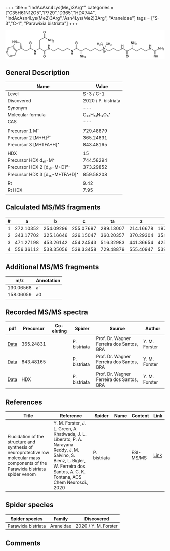 +++
title = "IndAcAsn4Lys(Me₂)3Arg⁺"
categories = ["C35H61N12O5","P729","D365","HDX744",
"IndAcAsn4Lys(Me2)3Arg","Asn4Lys(Me2)3Arg",
"Araneidae"]
tags = ["S-3","C-1",
"Parawixia bistriata"]
+++

![](/img/IndAcAsn4Lys(Me2)3Arg.png)

## General Description

| Name                       | Value              |
|----------------------------|--------------------|
| Level                      | S-3 / C-1          |
| Discovered                 | 2020 / P. bistriata |
| Synonym                    | ---                |
| Molecular formula          | C₃₅H₆₁N₁₂O₅⁺                   |
| CAS                        | ---                |
|                            |                    |
| Precursor 1  M⁺         | 729.48879                   |
| Precursor 2 [M+H]²⁺       | 365.24831                   |
| Precursor 3 [M+TFA+H]⁺               | 843.48165                   |
|                            |                    |
| HDX                        | 15                   |
| Precursor HDX    d₁₅-M⁺   | 744.58294                   |
| Precursor HDX 2 [d₁₅-M+D]²⁺ | 373.29852                   |
| Precursor HDX 3 [d₁₅-M+TFA+D]⁺          | 859.58208                   |
|                            |                    |
| Rt                         | 9.42                   |
| Rt HDX                     | 7.95                   |

## Calculated MS/MS fragments

| # | a         | b         | c         | ta        | z         | y         | tz        |
|---|-----------|-----------|-----------|-----------|-----------|-----------|-----------|
| 1 | 272.10352 | 254.09296 | 255.07697 | 289.13007 | 214.16678 | 197.14023 | 259.22463 |
| 2 | 343.17702 | 325.16646 | 326.15047 | 360.20357 | 370.29304 | 354.27432 | 387.31959 |
| 3 | 471.27198 | 453.26142 | 454.24543 | 516.32983 | 441.36654 | 425.34782 | 458.39309 |
| 4 | 556.36112 | 538.35056 | 539.33458 | 729.48879 | 555.40947 | 539.39075 | 572.43602 |

## Additional MS/MS fragments

| m/z | Annotation |
|-----|------------|
| 130.06568 | a'         |
| 158.06059 | a0         |

## Recorded MS/MS spectra

| pdf                                             | Precursor | Co-eluting | Spider      | Source                       | Author        |
|-------------------------------------------------|-----------|------------|-------------|------------------------------|---------------|
| [Data](/pdf/P-bistriata/729_IndAcAsn4Lys(Me2)3Arg_Pb_2.pdf) | 365.24831 |           | P. bistriata | Prof. Dr. Wagner Ferreira dos Santos, BRA  | Y. M. Forster |
| [Data](/pdf/P-bistriata/729_IndAcAsn4Lys(Me2)3Arg_Pb_3.pdf) | 843.48165 |           | P. bistriata | Prof. Dr. Wagner Ferreira dos Santos, BRA  | Y. M. Forster |
| [Data](/pdf/P-bistriata/729_IndAcAsn4Lys(Me2)3Arg_Pb_HDX.pdf) | HDX |           | P. bistriata | Prof. Dr. Wagner Ferreira dos Santos, BRA  | Y. M. Forster |


## References

| Title | Reference | Spider | Name | Content | Link |
|-------|-----------|--------|------|---------|------|
| Elucidation of the structure and synthesis of neuroprotective low molecular mass components of the Parawixia bistriata spider venom      | Y. M. Forster, J. L. Green, A. Khatiwada, J. L. Liberato, P. A. Narayana Reddy, J. M. Salvino, S. Bienz, L. Bigler, W. Ferreira dos Santos, A. C. K. Fontana, ACS Chem Neurosci., 2020          | P. bistriata       |      | ESI-MS/MS        | [Link](https://pubs.acs.org/doi/10.1021/acschemneuro.0c00007)     |

## Spider species

| Spider species     | Family     | Discovered           |
|--------------------|------------|----------------------|
| Parawixia bistriata | Araneidae | 2020 / Y. M. Forster |


## Comments
